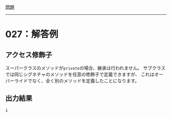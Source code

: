 [問題](../README.md)

***
# 027：解答例
## アクセス修飾子
スーパークラスのメソッドが`private`の場合、継承は行われません。
サブクラスでは同じシグネチャのメソッドを任意の修飾子で定義できますが、
これはオーバーライドでなく、全く別のメソッドを定義したことになります。
## 出力結果
`1`